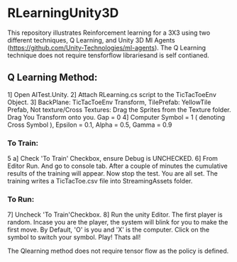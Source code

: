 # RLearningUnity3D

This repository illustrates Reinforcement learning for a 3X3 using two different techniques, Q Learning, and  Unity 3D Ml Agents (https://github.com/Unity-Technologies/ml-agents). The Q Learning technique does not require tensforflow librariesand is self contianed.

## Q Learning Method:
1] Open AITest.Unity.
2] Attach RLearning.cs script to the TicTacToeEnv Object.
3] BackPlane: TicTacToeEnv Transform, TilePrefab: YellowTile Prefab, Not texture/Cross Textures: Drag the Sprites from the Texture folder. Drag You Transform onto you. Gap = 0
4] Computer Symbol = 1 ( denoting Cross Symbol ), Epsilon = 0.1, Alpha = 0.5, Gamma = 0.9

### To Train:
5 a] Check 'To Train' Checkbox, ensure Debug is UNCHECKED.
6] From Editor Run. And go to console tab. After a couple of minutes the cumulative results of the training will appear. Now stop the test. You are all set. The training writes a TicTacToe.csv file into StreamingAssets folder.

### To Run:
7] Uncheck 'To Train'Checkbox.
8] Run the unity Editor. The first player is random. Incase you are the player, the system will blink for you to make the first move. By Default, 'O' is you and 'X' is the computer. Click on the symbol to switch your symbol. Play! Thats all!

The Qlearning method does not require tensor flow as the policy is defined.

